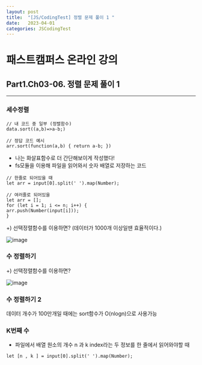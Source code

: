 ```yaml
---
layout: post
title:  "[JS/CodingTest] 정렬 문제 풀이 1 "
date:   2023-04-01
categories: JSCodingTest
---
```


# 패스트캠퍼스 온라인 강의 
## Part1.Ch03-06. 정렬 문제 풀이 1

--- 

### 세수정렬

```
// 내 코드 중 일부 (정렬함수)
data.sort((a,b)=>a-b;)
```

```
// 정답 코드 예시
arr.sort(function(a,b) { return a-b; })
```

* 나는 화살표함수로 더 간단해보이게 작성했다!
* fs모듈을 이용해 파일을 읽어와서 숫자 배열로 저장하는 코드

```
// 한줄로 되어있을 때
let arr = input[0].split(' ').map(Number);
```

```
// 여러줄로 되어있을 
let arr = [];
for (let i = 1; i <= n; i++) {
arr.push(Number(input[i]));
}
```

+) 선택정렬함수를 이용하면? (데이터가 1000개 이상일땐 효율적이다.)

![image](https://user-images.githubusercontent.com/88815795/229296974-afabf477-8995-4593-9ac7-2d110315324d.png)

### 수 정렬하기

+) 선택정렬함수를 이용하면?

![image](https://user-images.githubusercontent.com/88815795/229298108-728467e0-5969-4538-9007-bcf906fc6b7b.png)


### 수 정렬하기 2

데이터 개수가 100만개일 때에는 sort함수가 O(nlogn)으로 사용가능

### K번째 수

* 파일에서 배열 원소의 개수 n 과 k index라는 두 정보를 한 줄에서 읽어와야할 때

```
let [n , k ] = input[0].split(' ').map(Number);
```
